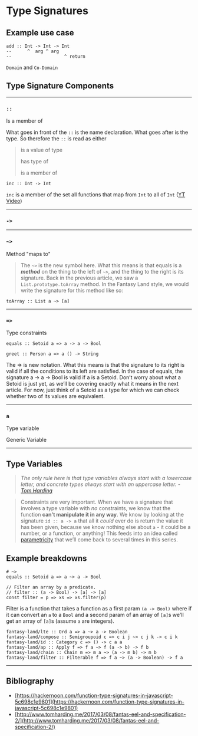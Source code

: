 # Type Signatures

## Example use case

    add :: Int -> Int -> Int
    --      ^  arg ^ arg
    --                    ^ return

`Domain` and `Co-Domain`

## Type Signature Components

---

### `::`

Is a member of

What goes in front of the `::` is the name declaration. What goes after is the type. So therefore the `::` is read as either

> is a value of type
> 
> has type of
> 
> is a member of

    inc :: Int -> Int

`inc` is a member of the set all functions that map from `Int` to all of `Int` ([YT Video](https://www.youtube.com/watch?v=BtFdmg8uhNY&t=3746s))

[](https://www.notion.so/6453747e4c8f4a47b925bd80a4f81218#8d9fdf598bee4ce88697ab58e05f57f8)

---

### `->`

---

### `~>`

Method "maps to"

> The `~>` is the new symbol here. What this means is that equals is a ***method*** on the thing to the left of `~>`, and the thing to the right is its signature. Back in the previous article, we saw a `List.prototype.toArray` method. In the Fantasy Land style, we would write the signature for this method like so:

    toArray :: List a ~> [a]

---

### `=>`

Type constraints

    equals :: Setoid a => a -> a -> Bool

    greet :: Person a => a () -> String

The => is new notation. What this means is that the signature to its right is valid if all the conditions to its left are satisfied. In the case of equals, the signature a -> a -> Bool is valid if a is a Setoid. Don’t worry about what a Setoid is just yet, as we’ll be covering exactly what it means in the next article. For now, just think of a Setoid as a type for which we can check whether two of its values are equivalent.

---

### `a`

Type variable

Generic Variable

---

## Type Variables

> *The only rule here is that type variables always start with a lowercase letter, and concrete types always start with an uppercase letter. - [Tom Harding](http://www.tomharding.me/2017/03/08/fantas-eel-and-specification-2/)*

> Constraints are very important. When we have a signature that involves a type variable with *no* constraints, we know that the function **can’t manipulate it in any way**. We know by looking at the signature `id :: a -> a` that all it *could* ever do is return the value it has been given, because we know nothing else about `a` - it could be a number, or a function, or anything! This feeds into an idea called [parametricity](https://en.wikipedia.org/wiki/Parametric_polymorphism) that we’ll come back to several times in this series.

## Example breakdowns

    # ~>
    equals :: Setoid a => a ~> a -> Bool

    // Filter an array by a predicate.
    // filter :: (a -> Bool) -> [a] -> [a]
    const filter = p => xs => xs.filter(p)

Filter is a function that takes a function as a first param `(a -> Bool)` where if it can convert an `a` to a `Bool` and a second param of an array of `[a]`s we'll get an array of `[a]`s (assume `a` are integers).

    fantasy-land/lte :: Ord a => a ~> a -> Boolean
    fantasy-land/compose :: Semigroupoid c => c i j ~> c j k -> c i k
    fantasy-land/id :: Category c => () -> c a a
    fantasy-land/ap :: Apply f => f a ~> f (a -> b) -> f b
    fantasy-land/chain :: Chain m => m a ~> (a -> m b) -> m b
    fantasy-land/filter :: Filterable f => f a ~> (a -> Boolean) -> f a

---

## Bibliography

- [https://hackernoon.com/function-type-signatures-in-javascript-5c698c1e9801](https://hackernoon.com/function-type-signatures-in-javascript-5c698c1e9801)
- [http://www.tomharding.me/2017/03/08/fantas-eel-and-specification-2/](http://www.tomharding.me/2017/03/08/fantas-eel-and-specification-2/)